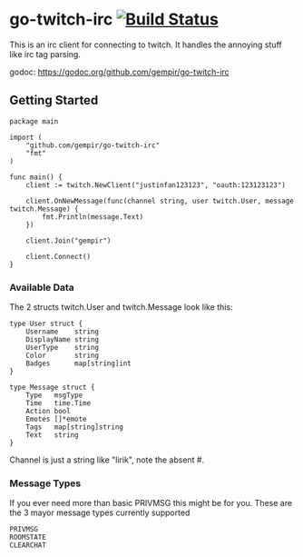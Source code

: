 # go-twitch-irc [![Build Status](https://travis-ci.org/gempir/go-twitch-irc.svg?branch=master)](https://travis-ci.org/gempir/go-twitch-irc)

This is an irc client for connecting to twitch. It handles the annoying stuff like irc tag parsing.

godoc: https://godoc.org/github.com/gempir/go-twitch-irc

## Getting Started

	package main
    
    import (
    	"github.com/gempir/go-twitch-irc"
    	"fmt"
    )
    
    func main() {
    	client := twitch.NewClient("justinfan123123", "oauth:123123123")
    
    	client.OnNewMessage(func(channel string, user twitch.User, message twitch.Message) {
    		fmt.Println(message.Text)
    	})
    
    	client.Join("gempir")
    
    	client.Connect()
    }

### Available Data

The 2 structs twitch.User and twitch.Message look like this:

	type User struct {
    	Username    string
    	DisplayName string
    	UserType    string
    	Color       string
    	Badges      map[string]int
    }
    
    type Message struct {
    	Type   msgType
    	Time   time.Time
    	Action bool
    	Emotes []*emote
    	Tags   map[string]string
    	Text   string
    }

Channel is just a string like "lirik", note the absent #.

### Message Types

If you ever need more than basic PRIVMSG this might be for you.
These are the 3 mayor message types currently supported

	PRIVMSG
	ROOMSTATE
	CLEARCHAT